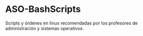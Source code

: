 # ASO-BashScripts
Scripts y órdenes en linux recomendadas por los profesores de administración y sistemas operativos.
